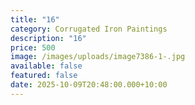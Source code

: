 ```yaml
---
title: "16"
category: Corrugated Iron Paintings
description: "16"
price: 500
image: /images/uploads/image7386-1-.jpg
available: false
featured: false
date: 2025-10-09T20:48:00.000+10:00
---
```

